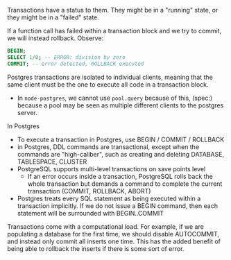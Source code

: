 
Transactions have a status to them. They might be in a "running" state, or they might be in a "failed" state.

If a function call has failed within a transaction block and we try to commit, we will instead rollback. Observe:
```sql
BEGIN;
SELECT 1/0; -- ERROR: division by zero
COMMIT; -- error detected, ROLLBACK executed
```

Postgres transactions are isolated to individual clients, meaning that the same client must be the one to execute all code in a transaction block.
- In `node-postgres`, we cannot use `pool.query` because of this, (spec:) because a pool may be seen as multiple different clients to the postgres server.

In Postgres
- To execute a transaction in Postgres, use BEGIN / COMMIT / ROLLBACK
- in Postgres, DDL commands are transactional, except when the commands are "high-caliber", such as creating and deleting DATABASE, TABLESPACE, CLUSTER
- PostgreSQL supports multi-level transactions on save points level
	- If an error occurs inside a transaction, PostgreSQL rolls back the whole transaction but demands a command to complete the current transaction (COMMIT, ROLLBACK, ABORT)
- Postgres treats every SQL statement as being executed within a transaction implicitly. If we do not issue a BEGIN command, then each statement will be surrounded with BEGIN..COMMIT

Transactions come with a computational load. For example, if we are populating a database for the first time, we should disable AUTOCOMMIT, and instead only commit all inserts one time. This has the added benefit of being able to rollback the inserts if there is some sort of error.
